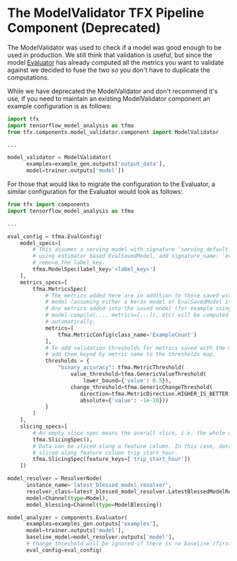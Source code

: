 # The ModelValidator TFX Pipeline Component (Deprecated)

The ModelValidator was used to check if a model was good enough to be used in
production. We still think that validation is useful, but since the model
[Evaluator](evaluator.md) has already computed all the metrics you want to
validate against we decided to fuse the two so you don't have to duplicate the
computations.

While we have deprecated the ModelValidator and don't recommend it's use, if you
need to maintain an existing ModelValidator component an example configuration
is as follows:

```python
import tfx
import tensorflow_model_analysis as tfma
from tfx.components.model_validator.component import ModelValidator

...

model_validator = ModelValidator(
      examples=example_gen.outputs['output_data'],
      model=trainer.outputs['model'])
```

For those that would like to migrate the configuration to the Evaluator, a
similar configuration for the Evaluator would look as follows:

```python
from tfx import components
import tensorflow_model_analysis as tfma

...

eval_config = tfma.EvalConfig(
    model_specs=[
        # This assumes a serving model with signature 'serving_default'. If
        # using estimator based EvalSavedModel, add signature_name: 'eval' and
        # remove the label_key.
        tfma.ModelSpec(label_key='<label_key>')
    ],
    metrics_specs=[
        tfma.MetricsSpec(
            # The metrics added here are in addition to those saved with the
            # model (assuming either a keras model or EvalSavedModel is used).
            # Any metrics added into the saved model (for example using
            # model.compile(..., metrics=[...]), etc) will be computed
            # automatically.
            metrics=[
                tfma.MetricConfig(class_name='ExampleCount')
            ],
            # To add validation thresholds for metrics saved with the model,
            # add them keyed by metric name to the thresholds map.
            thresholds = {
                "binary_accuracy": tfma.MetricThreshold(
                    value_threshold=tfma.GenericValueThreshold(
                        lower_bound={'value': 0.5}),
                    change_threshold=tfma.GenericChangeThreshold(
                       direction=tfma.MetricDirection.HIGHER_IS_BETTER,
                       absolute={'value': -1e-10}))
            }
        )
    ],
    slicing_specs=[
        # An empty slice spec means the overall slice, i.e. the whole dataset.
        tfma.SlicingSpec(),
        # Data can be sliced along a feature column. In this case, data is
        # sliced along feature column trip_start_hour.
        tfma.SlicingSpec(feature_keys=['trip_start_hour'])
    ])

model_resolver = ResolverNode(
      instance_name='latest_blessed_model_resolver',
      resolver_class=latest_blessed_model_resolver.LatestBlessedModelResolver,
      model=Channel(type=Model),
      model_blessing=Channel(type=ModelBlessing))

model_analyzer = components.Evaluator(
      examples=examples_gen.outputs['examples'],
      model=trainer.outputs['model'],
      baseline_model=model_resolver.outputs['model'],
      # Change threshold will be ignored if there is no baseline (first run).
      eval_config=eval_config)
```
